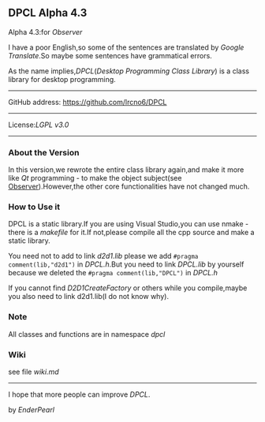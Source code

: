 ## DPCL Alpha 4.3

Alpha 4.3:for *Observer*

I have a poor English,so some of the sentences are translated by *Google Translate*.So maybe some sentences have grammatical errors.

As the name implies,*DPCL*(*Desktop Programming Class Library*) is a class library for desktop programming.

-----

GitHub address: https://github.com/lrcno6/DPCL

-----

License:*LGPL v3.0*

-----

### About the Version

In this version,we rewrote the entire class library again,and make it more like *Qt* programming - to make the object subject(see [Observer](https://en.wikipedia.org/wiki/Observer_pattern)).However,the other core functionalities have not changed much.

### How to Use it

DPCL is a static library.If you are using Visual Studio,you can use nmake - there is a *makefile* for it.If not,please compile all the cpp source and make a static library.

You need not to add to link *d2d1.lib* please we add `#pragma comment(lib,"d2d1")` in *DPCL.h*.But you need to link *DPCL.lib* by yourself because we deleted the `#pragma comment(lib,"DPCL")` in *DPCL.h*

If you cannot find *D2D1CreateFactory* or others while you compile,maybe you also need to link d2d1.lib(I do not know why).

### Note

All classes and functions are in namespace *dpcl*

### Wiki

see file *wiki.md*

-----

I hope that more people can improve *DPCL*.

by *EnderPearl*